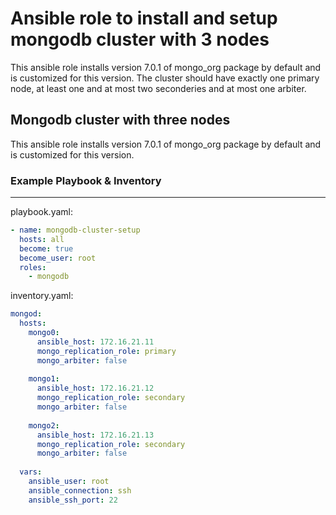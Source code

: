 # Ansible role to install and setup mongodb cluster with 3 nodes
This ansible role installs version 7.0.1 of mongo_org package by default and is customized for this version.
The cluster should have exactly one primary node, at least one and at most two seconderies and at most one arbiter. 

## Mongodb cluster with three nodes
This ansible role installs version 7.0.1 of mongo_org package by default and is customized for this version.


### Example Playbook & Inventory

--------------

playbook.yaml:

```yaml playbook.yaml
- name: mongodb-cluster-setup
  hosts: all
  become: true
  become_user: root
  roles:
    - mongodb
```
inventory.yaml: 

```yaml inventory.yaml
mongod:
  hosts:
    mongo0:
      ansible_host: 172.16.21.11
      mongo_replication_role: primary
      mongo_arbiter: false
      
    mongo1:
      ansible_host: 172.16.21.12
      mongo_replication_role: secondary
      mongo_arbiter: false
      
    mongo2:
      ansible_host: 172.16.21.13
      mongo_replication_role: secondary
      mongo_arbiter: false
      
  vars:
    ansible_user: root
    ansible_connection: ssh
    ansible_ssh_port: 22
```
